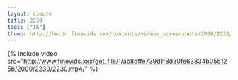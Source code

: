 ```yaml
--- 
layout: sieutv
title: 2230
tags: ["1k"]
thumb: http://hwcdn.finevids.xxx/contents/videos_screenshots/2000/2230/preview.mp4.jpg
---
```

{% include video src="http://www.finevids.xxx/get_file/1/ac8dffe739d1f8d30fe63834b055125b/2000/2230/2230.mp4/" %} 
